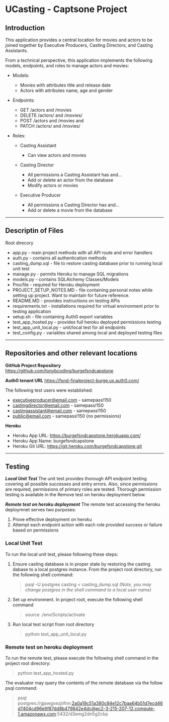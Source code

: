 # UCasting - Captsone Project

## Introduction
This application provides a central location for movies and actors to be joined together by Executive Producers, Casting Directors, and Casting Assistants. 

From a technical perspective, this application implements the following models, endpoints, and roles to manage actors and movies:

* Models:
    - Movies with attributes title and release date
    - Actors with attributes name, age and gender

* Endpoints:
    - GET /actors and /movies
    - DELETE /actors/ and /movies/
    - POST /actors and /movies and
    - PATCH /actors/ and /movies/

* Roles:
    - Casting Assistant
        - Can view actors and movies
    - Casting Director
        - All permissions a Casting Assistant has and…
        - Add or delete an actor from the database
        - Modify actors or movies

    - Executive Producer
        - All permissions a Casting Director has and…
        - Add or delete a movie from the database

***

## Descriptin of Files
Root direcory
- app.py - main project methods with all API route and error handlers
- auth.py - contains all authentication methods
- casting_dump.sql - file to restore casting database prior to running local unit test
- manage.py - permits Heroku to manage SQL migrations
- models.py - contains SQLAlchemy Classes/Models
- Procfile - required for Heroku deployment
- PROJECT_SETUP_NOTES.MD - file containing personal notes while setting up project. Want to maintain for future reference.
- README.MD - provides instructions on testing APIs
- requirements.txt - installations required for virtual environment prior to testing application
- setup.sh - file containing Auth0 export variables
- test_app_hosted.py - provides full heroku deployed permissions testing
- test_app_unit_local.py - unit/local test for all endpoints
- test_config.py - variables shared among local and deployed testing files

***

## Repositories and other relevant locations

**GitHub Project Repository**
https://github.com/tonybcoding/burgefsndcapstone

**Auth0 tenant URL**
https://fsnd-finalproject-burge.us.auth0.com/

The following test users were established:
- executiveproducer@email.com - samepass!150
- castingdirector@email.com - samepass!150
- castingassistant@email.com - samepass!150
- public@email.com - samepass!150 (no permissions)

**Heroku**
* Heroku App URL: https://burgefsndcapstone.herokuapp.com/
* Heroku App Name: burgefsndcapstone
* Heroku Git URL: https://git.heroku.com/burgefsndcapstone.git

***

## Testing
***Local Unit Test***
The unit test provides thorough API endpoint testing covering all possible successes and entry errors. Also, since permissions are required, permissions of primary roles are tested. Thorough permission testing is available in the Remove test on heroku deployment below.

***Remote test on heroku deployment***
The remote test accessing the heroku deploymnet serves two purposes:
1. Prove effective deployment on heroku 
2. Attempt each endpoint action with each role provided success or failure based on permissions

### Local Unit Test
To run the local unit test, please following these steps:

1. Ensure casting database is in proper state by restoring the casting dabase to a local postgres instance. From the project root directory, run the following shell command:
    > psql -U postgres casting < casting_dump.sql 
*(Note, you may change postgres in the shell command to a local user name)*

2. Set up environment. In project root, execute the following shell command
    > source ./env/Scripts/activate

3. Run local test script from root directory
    > python test_app_unit_local.py


### Remote test on heroku deployment
To run the remote test, please execute the following shell command in the project root directory:
> python test_app_hosted.py

The evaluator may query the contents of the remote database via the follow psql command:
> psql postgres://gjawgoezjiifnn:2a0a19c51a380c84e12c7baa64b51d7ecd46d7404cd96e6f87dd8b479842e4dc@ec2-3-215-207-12.compute-1.amazonaws.com:5432/d3emg2dn5g2cbp